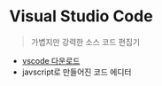 # Visual Studio Code

> 가볍지만 강력한 소스 코드 편집기

- [vscode 다운로드](https://code.visualstudio.com/)
- javscript로 만들어진 코드 에디터
